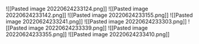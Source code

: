 ![[Pasted image 20220624233124.png]]
![[Pasted image 20220624233142.png]]
![[Pasted image 20220624233155.png]]
![[Pasted image 20220624233241.png]]
![[Pasted image 20220624233303.png]]
![[Pasted image 20220624233339.png]]
![[Pasted image 20220624233355.png]]
![[Pasted image 20220624233410.png]]
